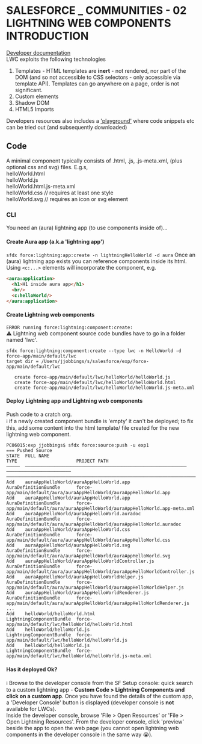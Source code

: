 # SALESFORCE _ COMMUNITIES - 02 LIGHTNING WEB COMPONENTS INTRODUCTION
[Developer documentation](https://developer.salesforce.com/docs/component-library/documentation/en/lwc)  
LWC exploits the following technologies
1. Templates - HTML templates are **inert** - not rendered, nor part of the DOM (and so not accessible to CSS selectors - only accessible via template API).  Templates can go anywhere on a page, order is not significant.
1. Custom elements
1. Shadow DOM
1. HTML5 Imports  

Developers resources also includes a ['playground'](https://developer.salesforce.com/docs/component-library/tools/playground) where code snippets etc can be tried out (and subsequently downloaded)

## Code
A minimal component typically consists of .html, .js, .js-meta.xml, (plus optional css and svg) files.  E.g.s,  
helloWorld.html  
helloWorld.js  
helloWorld.html.js-meta.xml  
helloWorld.css // requires at least one style  
helloWorld.svg // requires an icon or svg element  
### CLI
You need an (aura) lightning app (to use components inside of)...
#### Create Aura app (a.k.a 'lightning app')
`sfdx force:lightning:app:create -n lightningHelloWorld -d aura`
Once an (aura) lightning app exists you can reference components inside its html.  Using `<c:...>` elements will incorporate the component, e.g.
```html
<aura:application>
  <h1>H1 inside aura app</h1>
  <br/>
  <c:helloWorld/>
</aura:application>
```
#### Create Lightning web components
`ERROR running force:lightning:component:create:`  
:warning: Lightning web component source code bundles have to go in a folder named 'lwc'.
```
sfdx force:lightning:component:create --type lwc -n HelloWorld -d force-app/main/default/lwc
target dir = /Users/jjobbings/s/salesforce/exp/force-app/main/default/lwc  

   create force-app/main/default/lwc/helloWorld/helloWorld.js
   create force-app/main/default/lwc/helloWorld/helloWorld.html
   create force-app/main/default/lwc/helloWorld/helloWorld.js-meta.xml
```
#### Deploy Lightning app and Lightning web components
Push code to a cratch org.   
:information_source: if a newly created component bundle is 'empty' it can't be deployed; to fix this, add some content into the html template/ file created for the new lightning web component.

```
PC06015:exp jjobbings$ sfdx force:source:push -u exp1
=== Pushed Source
STATE  FULL NAME                                                     TYPE                      PROJECT PATH
─────  ────────────────────────────────────────────────────────────  ────────────────────────  ────────────────────────────────────────────────────────────────────────────────────────
Add    auraAppHelloWorld/auraAppHelloWorld.app                       AuraDefinitionBundle      force-app/main/default/aura/auraAppHelloWorld/auraAppHelloWorld.app
Add    auraAppHelloWorld/auraAppHelloWorld.app                       AuraDefinitionBundle      force-app/main/default/aura/auraAppHelloWorld/auraAppHelloWorld.app-meta.xml
Add    auraAppHelloWorld/auraAppHelloWorld.auradoc                   AuraDefinitionBundle      force-app/main/default/aura/auraAppHelloWorld/auraAppHelloWorld.auradoc
Add    auraAppHelloWorld/auraAppHelloWorld.css                       AuraDefinitionBundle      force-app/main/default/aura/auraAppHelloWorld/auraAppHelloWorld.css
Add    auraAppHelloWorld/auraAppHelloWorld.svg                       AuraDefinitionBundle      force-app/main/default/aura/auraAppHelloWorld/auraAppHelloWorld.svg
Add    auraAppHelloWorld/auraAppHelloWorldController.js              AuraDefinitionBundle      force-app/main/default/aura/auraAppHelloWorld/auraAppHelloWorldController.js
Add    auraAppHelloWorld/auraAppHelloWorldHelper.js                  AuraDefinitionBundle      force-app/main/default/aura/auraAppHelloWorld/auraAppHelloWorldHelper.js
Add    auraAppHelloWorld/auraAppHelloWorldRenderer.js                AuraDefinitionBundle      force-app/main/default/aura/auraAppHelloWorld/auraAppHelloWorldRenderer.js
...
Add    helloWorld/helloWorld.html                                    LightningComponentBundle  force-app/main/default/lwc/helloWorld/helloWorld.html
Add    helloWorld/helloWorld.js                                      LightningComponentBundle  force-app/main/default/lwc/helloWorld/helloWorld.js
Add    helloWorld/helloWorld.js                                      LightningComponentBundle  force-app/main/default/lwc/helloWorld/helloWorld.js-meta.xml
```
#### Has it deployed Ok?
:information_source: Browse to the developer console from the SF Setup console: quick search to a custom lightning app - **Custom Code > Lightning Components and click on a custom app**. Once you have found the details of the custom app, a 'Developer Console' button is displayed (developer console is **not** available for LWCs).   
Inside the developer console, browse 'File > Open Resources' or 'File > Open Lightning Resources'.  From the developer console, click 'preview' beside the app to open the web page
(you cannot open lightning web components in the developer console in the same way :sob:).
